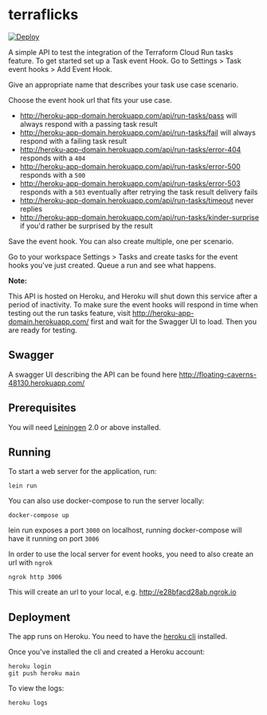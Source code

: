 # terraflicks

[![Deploy](https://www.herokucdn.com/deploy/button.svg)](https://heroku.com/deploy)

A simple API to test the integration of the Terraform Cloud Run tasks feature.
To get started set up a Task event Hook. Go to Settings > Task event hooks > Add Event Hook.

Give an appropriate name that describes your task use case scenario.

Choose the event hook url that fits your use case.
* http://heroku-app-domain.herokuapp.com/api/run-tasks/pass will always respond with a passing task result
* http://heroku-app-domain.herokuapp.com/api/run-tasks/fail will always respond with a failing task result
* http://heroku-app-domain.herokuapp.com/api/run-tasks/error-404 responds with a `404`
* http://heroku-app-domain.herokuapp.com/api/run-tasks/error-500 responds with a `500`
* http://heroku-app-domain.herokuapp.com/api/run-tasks/error-503 responds with a `503` eventually after retrying the task result delivery fails
* http://heroku-app-domain.herokuapp.com/api/run-tasks/timeout never replies
* http://heroku-app-domain.herokuapp.com/api/run-tasks/kinder-surprise if you'd rather be surprised by the result 

Save the event hook. You can also create multiple, one per scenario.

Go to your workspace Settings > Tasks and create tasks for the event hooks you've just created. 
Queue a run and see what happens.

**Note:**

This API is hosted on Heroku, and Heroku will shut down this service after a period of inactivity. To make sure the event hooks will respond in time when testing out the run tasks feature, visit http://heroku-app-domain.herokuapp.com/ first and wait for the Swagger UI to load. Then you are ready for testing.

## Swagger

A swagger UI describing the API can be found here http://floating-caverns-48130.herokuapp.com/

## Prerequisites

You will need [Leiningen][1] 2.0 or above installed.

[1]: https://github.com/technomancy/leiningen

## Running

To start a web server for the application, run:

    lein run 

You can also use docker-compose to run the server locally:
```
docker-compose up
```

lein run exposes a port `3000` on localhost, running docker-compose will have it running on port `3006`

In order to use the local server for event hooks, you need to also create an url with `ngrok`

```
ngrok http 3006
```

This will create an url to your local, e.g. http://e28bfacd28ab.ngrok.io

## Deployment

The app runs on Heroku. You need to have the [heroku cli](https://devcenter.heroku.com/articles/heroku-cli) installed.

Once you've installed the cli and created a Heroku account:

```
heroku login
git push heroku main
```

To view the logs:
```
heroku logs
```
